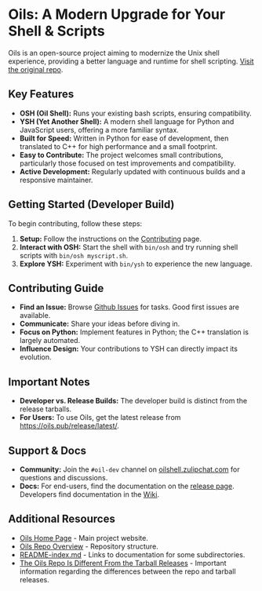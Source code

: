 # Oils: A Modern Upgrade for Your Shell & Scripts

Oils is an open-source project aiming to modernize the Unix shell experience, providing a better language and runtime for shell scripting. [Visit the original repo](https://github.com/oils-for-unix/oils).

## Key Features

*   **OSH (Oil Shell):** Runs your existing bash scripts, ensuring compatibility.
*   **YSH (Yet Another Shell):** A modern shell language for Python and JavaScript users, offering a more familiar syntax.
*   **Built for Speed:** Written in Python for ease of development, then translated to C++ for high performance and a small footprint.
*   **Easy to Contribute:**  The project welcomes small contributions, particularly those focused on test improvements and compatibility.
*   **Active Development:**  Regularly updated with continuous builds and a responsive maintainer.

## Getting Started (Developer Build)

To begin contributing, follow these steps:

1.  **Setup:** Follow the instructions on the [Contributing](https://github.com/oils-for-unix/oils/wiki/Contributing) page.
2.  **Interact with OSH:** Start the shell with `bin/osh` and try running shell scripts with `bin/osh myscript.sh`.
3.  **Explore YSH:** Experiment with `bin/ysh` to experience the new language.

## Contributing Guide

*   **Find an Issue:** Browse [Github Issues](https://github.com/oils-for-unix/oils/issues?q=is%3Aissue+is%3Aopen+label%3A%22good+first+issue%22) for tasks.  Good first issues are available.
*   **Communicate:** Share your ideas before diving in.
*   **Focus on Python:** Implement features in Python; the C++ translation is largely automated.
*   **Influence Design:** Your contributions to YSH can directly impact its evolution.

## Important Notes

*   **Developer vs. Release Builds:** The developer build is distinct from the release tarballs.
*   **For Users:** To use Oils, get the latest release from <https://oils.pub/release/latest/>.

## Support & Docs

*   **Community:** Join the `#oil-dev` channel on [oilshell.zulipchat.com](https://oilshell.zulipchat.com/) for questions and discussions.
*   **Docs:** For end-users, find the documentation on the [release page](https://oils.pub/releases.html). Developers find documentation in the [Wiki](https://github.com/oils-for-unix/oils/wiki).

## Additional Resources

*   [Oils Home Page](https://oils.pub/) - Main project website.
*   [Oils Repo Overview](doc/repo-overview.md) - Repository structure.
*   [README-index.md](README-index.md) - Links to documentation for some subdirectories.
*   [The Oils Repo Is Different From the Tarball Releases](https://github.com/oils-for-unix/oils/wiki/The-Oils-Repo-Is-Different-From-the-Tarball-Releases) - Important information regarding the differences between the repo and tarball releases.